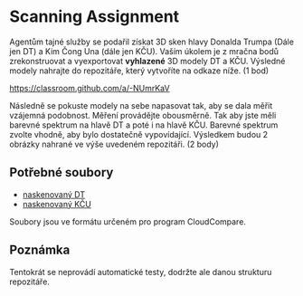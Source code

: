 # Scanning Assignment

Agentům tajné služby se podařil získat 3D sken hlavy Donalda Trumpa (Dále jen DT)
a Kim Čong Una (dále jen KČU). Vaším úkolem je z mračna bodů zrekonstruovat
a vyexportovat **vyhlazené** 3D modely DT a KČU. Výsledné modely nahrajte do repozitáře,
který vytvoříte na odkaze níže. (1 bod)

https://classroom.github.com/a/-NUmrKaV

Následně se pokuste modely na sebe napasovat tak, aby se dala měřit vzájemná podobnost.
Měření provádějte obousměrně. Tak aby jste měli barevné spektrum na hlavě DT a poté i na hlavě KČU.
Barevné spektrum zvolte vhodně, aby bylo dostatečně vypovídající.
Výsledkem budou 2 obrázky nahrané ve výše uvedeném repozitáři. (2 body)

## Potřebné soubory

  - [naskenovaný DT](./scan_donald_trump.bin)
  - [naskenovaný KČU](./scan_kim_jong_un.bin)

Soubory jsou ve formátu určeném pro program CloudCompare.

## Poznámka

Tentokrát se neprovádí automatické testy, dodržte ale danou strukturu repozitáře.
